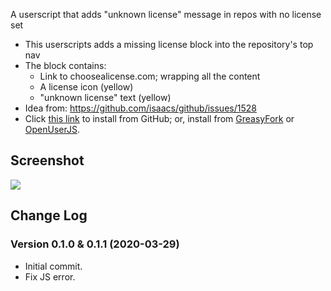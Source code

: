 A userscript that adds "unknown license" message in repos with no license set

* This userscripts adds a missing license block into the repository's top nav
* The block contains:
  * Link to choosealicense.com; wrapping all the content
  * A license icon (yellow)
  * "unknown license" text (yellow)
 * Idea from: https://github.com/isaacs/github/issues/1528
* Click [this link](https://raw.githubusercontent.com/Mottie/GitHub-userscripts/master/github-unknown-license.user.js) to install from GitHub; or, install from [GreasyFork](https://greasyfork.org/en/scripts/398945-github-unknown-license) or [OpenUserJS](https://openuserjs.org/scripts/Mottie/GitHub_unknown_license).

## Screenshot

![](https://raw.githubusercontent.com/Mottie/GitHub-userscripts/master/images/github-unknown-license.png)

## Change Log

### Version 0.1.0 & 0.1.1 (2020-03-29)

* Initial commit.
* Fix JS error.
